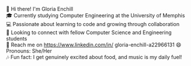 👋 Hi there! I'm Gloria Enchill  
🎓 Currently studying Computer Engineering at the University of Memphis  
💻 Passionate about learning to code and growing through collaboration  
🤝 Looking to connect with fellow Computer Science and Engineering students  
📱 Reach me on https://www.linkedin.com/in/ gloria-enchill-a22966131
😄 Pronouns: She/Her  
🎶 Fun fact: I get genuinely excited about food, and music is my daily fuel!  

<!---
AbaEnchill/AbaEnchill is a ✨ special ✨ repository because its `README.md` (this file) appears on your GitHub profile.
You can click the Preview link to take a look at your changes.
--->
